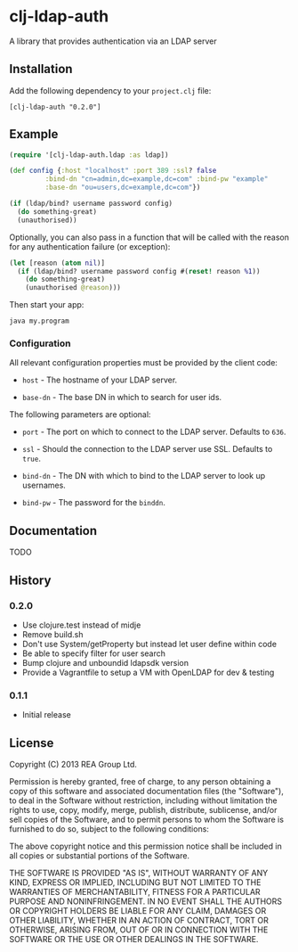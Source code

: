 # clj-ldap-auth

A library that provides authentication via an LDAP server

## Installation

Add the following dependency to your `project.clj` file:

    [clj-ldap-auth "0.2.0"]

## Example

```clojure
(require '[clj-ldap-auth.ldap :as ldap])

(def config {:host "localhost" :port 389 :ssl? false
	     :bind-dn "cn=admin,dc=example,dc=com" :bind-pw "example"
	     :base-dn "ou=users,dc=example,dc=com"})

(if (ldap/bind? username password config)
  (do something-great)
  (unauthorised))
```

Optionally, you can also pass in a function that will be called with
the reason for any authentication failure (or exception):

```clojure
(let [reason (atom nil)]
  (if (ldap/bind? username password config #(reset! reason %1))
    (do something-great)
    (unauthorised @reason)))
```

Then start your app:

```
java my.program
```

### Configuration

All relevant configuration properties must be provided by the client code:

 * `host` - The hostname of your LDAP server.

 * `base-dn` - The base DN in which to search for user ids.

The following parameters are optional:

 * `port` - The port on which to connect to the LDAP server. Defaults to `636`.

 * `ssl` - Should the connection to the LDAP server use SSL. Defaults to `true`.

 * `bind-dn` - The DN with which to bind to the LDAP server to look up usernames.

 * `bind-pw` - The password for the `binddn`.


## Documentation

TODO

## History

### 0.2.0

* Use clojure.test instead of midje
* Remove build.sh
* Don't use System/getProperty but instead let user define within code
* Be able to specify filter for user search
* Bump clojure and unboundid ldapsdk version
* Provide a Vagrantfile to setup a VM with OpenLDAP for dev & testing

### 0.1.1

 * Initial release


## License

Copyright (C) 2013 REA Group Ltd.

Permission is hereby granted, free of charge, to any person obtaining a copy of this software and associated documentation files (the "Software"), to deal in the Software without restriction, including without limitation the rights to use, copy, modify, merge, publish, distribute, sublicense, and/or sell copies of the Software, and to permit persons to whom the Software is furnished to do so, subject to the following conditions:

The above copyright notice and this permission notice shall be included in all copies or substantial portions of the Software.

THE SOFTWARE IS PROVIDED "AS IS", WITHOUT WARRANTY OF ANY KIND, EXPRESS OR IMPLIED, INCLUDING BUT NOT LIMITED TO THE WARRANTIES OF MERCHANTABILITY, FITNESS FOR A PARTICULAR PURPOSE AND NONINFRINGEMENT. IN NO EVENT SHALL THE AUTHORS OR COPYRIGHT HOLDERS BE LIABLE FOR ANY CLAIM, DAMAGES OR OTHER LIABILITY, WHETHER IN AN ACTION OF CONTRACT, TORT OR OTHERWISE, ARISING FROM, OUT OF OR IN CONNECTION WITH THE SOFTWARE OR THE USE OR OTHER DEALINGS IN THE SOFTWARE.
